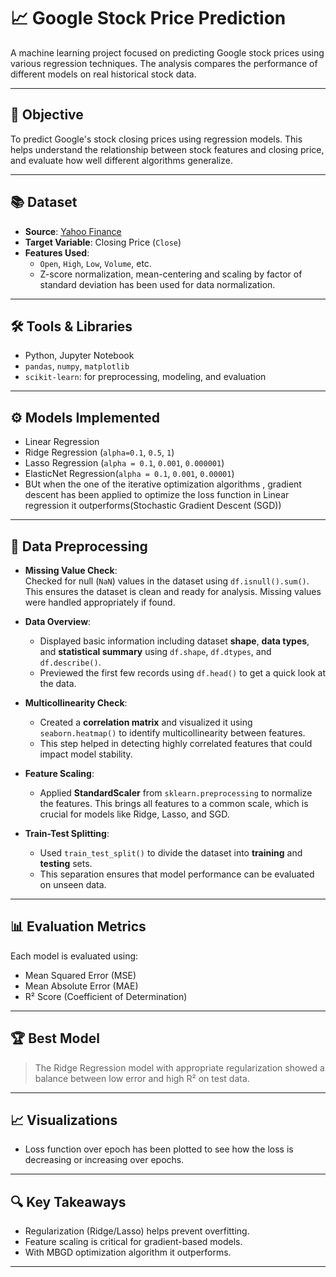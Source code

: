 # 📈 Google Stock Price Prediction

A machine learning project focused on predicting Google stock prices using various regression techniques. The analysis compares the performance of different models on real historical stock data.

---


## 🎯 Objective
To predict Google's stock closing prices using regression models. This helps understand the relationship between stock features and closing price, and evaluate how well different algorithms generalize.

---

## 📚 Dataset
- **Source**: [Yahoo Finance](https://www.kaggle.com/datasets/alirezajavid1999/google-stock-2010-2023/data)
- **Target Variable**: Closing Price (`Close`)
- **Features Used**:
  - `Open`, `High`, `Low`, `Volume`, etc.
  - Z-score normalization, mean-centering and scaling by factor of standard deviation has been used for data normalization.

---

## 🛠️ Tools & Libraries
- Python, Jupyter Notebook
- `pandas`, `numpy`, `matplotlib`
- `scikit-learn`: for preprocessing, modeling, and evaluation

---

## ⚙️ Models Implemented
- Linear Regression
- Ridge Regression (`alpha=0.1`, `0.5`, `1`)
- Lasso Regression (`alpha = 0.1`, `0.001`, `0.000001`)
- ElasticNet Regression(`alpha = 0.1`, `0.001`, `0.00001`)
- BUt when the one of the iterative optimization algorithms , gradient descent has been applied to optimize the loss function in Linear regression it outperforms(Stochastic Gradient Descent (SGD))

---

## 🧹 Data Preprocessing

- **Missing Value Check**:  
  Checked for null (`NaN`) values in the dataset using `df.isnull().sum()`. This ensures the dataset is clean and ready for analysis. Missing values were handled appropriately if found.

- **Data Overview**:  
  - Displayed basic information including dataset **shape**, **data types**, and **statistical summary** using `df.shape`, `df.dtypes`, and `df.describe()`.
  - Previewed the first few records using `df.head()` to get a quick look at the data.

- **Multicollinearity Check**:  
  - Created a **correlation matrix** and visualized it using `seaborn.heatmap()` to identify multicollinearity between features.
  - This step helped in detecting highly correlated features that could impact model stability.

- **Feature Scaling**:  
  - Applied **StandardScaler** from `sklearn.preprocessing` to normalize the features. This brings all features to a common scale, which is crucial for models like Ridge, Lasso, and SGD.

- **Train-Test Splitting**:  
  - Used `train_test_split()` to divide the dataset into **training** and **testing** sets.
  - This separation ensures that model performance can be evaluated on unseen data.



---

## 📊 Evaluation Metrics
Each model is evaluated using:
- Mean Squared Error (MSE)
- Mean Absolute Error (MAE)
- R² Score (Coefficient of Determination)

---

## 🏆 Best Model
> The Ridge Regression model with appropriate regularization showed a balance between low error and high R² on test data.

---

## 📈 Visualizations
- Loss function over epoch has been plotted to see how the loss is decreasing or increasing over epochs.

---

## 🔍 Key Takeaways
- Regularization (Ridge/Lasso) helps prevent overfitting.
- Feature scaling is critical for gradient-based models.
- With MBGD optimization algorithm it outperforms.


---



